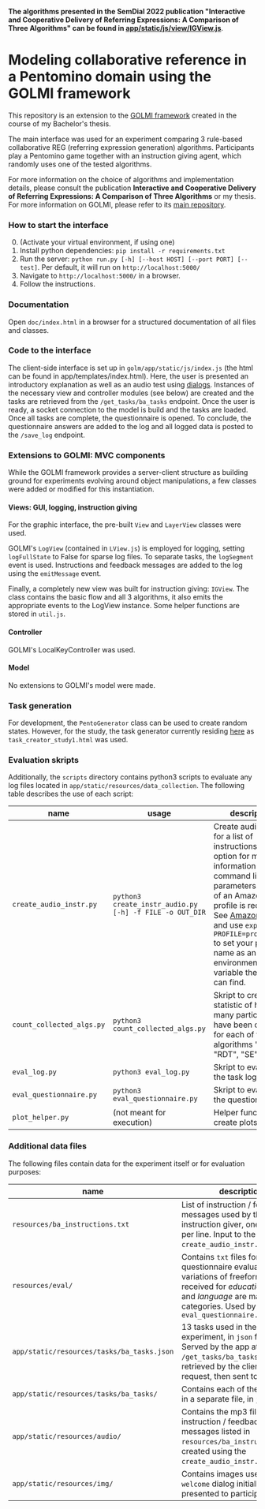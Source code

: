 **The algorithms presented in the SemDial 2022 publication "Interactive and Cooperative Delivery of
Referring Expressions: A Comparison of Three Algorithms" can be found in 
[app/static/js/view/IGView.js](./app/static/js/view/IGView.js)**.

# Modeling collaborative reference in a Pentomino domain using the GOLMI framework

This repository is an extension to the 
[GOLMI framework](https://github.com/clp-research/golmi)
created in the course of my Bachelor's thesis.

The main interface was used for an experiment comparing 3 rule-based collaborative
REG (referring expression generation) algorithms.
Participants play a Pentomino game
together with an instruction giving agent, which randomly uses one of the
tested algorithms.

For more information on the choice of algorithms and implementation details,
please consult the publication 
**Interactive and Cooperative Delivery of Referring Expressions: A Comparison of Three Algorithms**
or my thesis.
For more information on GOLMI, please refer to its 
[main repository](https://github.com/clp-research/golmi). 

### How to start the interface

0. (Activate your virtual environment, if using one)
1. Install python dependencies: `pip install -r requirements.txt`
2. Run the server: `python run.py [-h] [--host HOST] [--port PORT] [--test]`. 
Per default, it will run on `http://localhost:5000/`
3. Navigate to  `http://localhost:5000/` in a browser.
4. Follow the instructions.

### Documentation

Open `doc/index.html` in a browser for a structured documentation of all files and classes.

### Code to the interface

The client-side interface is set up in `golm/app/static/js/index.js` 
(the html can be found in app/templates/index.html). 
Here, the user is presented an introductory explanation as well as an audio test 
using [dialogs](https://github.com/GoogleChrome/dialog-polyfill). Instances of
the necessary view and controller modules (see below) are created and the tasks
are retrieved from the `/get_tasks/ba_tasks` endpoint. Once the user is ready, 
a socket connection to the model is build and the tasks are loaded. Once
all tasks are complete, the questionnaire is opened. To conclude, 
the questionnaire answers are added to the log and all logged data is posted to
the `/save_log` endpoint.

### Extensions to GOLMI: MVC components

While the GOLMI framework provides a server-client structure as building 
ground for experiments evolving around object manipulations, a few classes 
were added or modified for this instantiation.

#### Views: GUI, logging, instruction giving

For the graphic interface, the pre-built `View` and `LayerView` classes were used.

GOLMI's `LogView` (contained in `LView.js`) is employed for logging, setting
`logFullState` to False for sparse log files. To separate tasks, the 
`logSegment` event is used. Instructions and  feedback messages are added to the 
log using the `emitMessage` event.

Finally, a completely new view was built for instruction giving: `IGView`. The 
class contains the basic flow and all 3 algorithms, it also emits the appropriate
events to the LogView instance. Some helper functions are stored in `util.js`.

#### Controller

GOLMI's LocalKeyController was used.

#### Model

No extensions to GOLMI's model were made.

### Task generation

For development, the `PentoGenerator` class can be used to create random states.
However, for the study, the task generator currently residing [here](https://github.com/kfriedrichs/pentomino-js) 
as `task_creator_study1.html` was used.

### Evaluation skripts

Additionally, the `scripts` directory contains python3 scripts to evaluate
any log files located in `app/static/resources/data_collection`. 
The following table describes the use of each script:

| name | usage | description |
| --- | --- | --- |
| `create_audio_instr.py` | `python3 create_instr_audio.py [-h] -f FILE -o OUT_DIR` | Create audio files for a list of instructions. Use -h option for more information on the command line parameters. Set up of an Amazon Polly profile is required. See [Amazon's docs](https://boto3.amazonaws.com/v1/documentation/api/latest/guide/quickstart.html) and use `export PROFILE=profilename` to set your profile name as an environment variable the script can find. | 
| `count_collected_algs.py` | `python3 count_collected_algs.py` | Skript to create a statistic of how many participants have been collected for each of the algorithms "IA", "RDT", "SE". |
| `eval_log.py` | `python3 eval_log.py` | Skript to evaluate the task logs. |
| `eval_questionnaire.py` | `python3 eval_questionnaire.py` | Skript to evaluate the questionnaires. |
| `plot_helper.py` | (not meant for execution)  | Helper functions to create plots. | 

### Additional data files

The following files contain data for the experiment itself or for evaluation purposes:

| name | description |
| --- | --- |
| `resources/ba_instructions.txt` | List of instruction / feedback messages used by the instruction giver, one message per line. Input to the `create_audio_instr.py` script. |
| `resources/eval/` | Contains `txt` files for questionnaire evaluation: variations of freeform input received for *education*, *gender* and *language* are mapped to categories. Used by `eval_questionnaire.py` |
| `app/static/resources/tasks/ba_tasks.json` | 13 tasks used in the experiment, in `json` format. Served by the app at the `/get_tasks/ba_tasks` endpoint, retrieved by the clien via GET request, then sent to the model. |
| `app/static/resources/tasks/ba_tasks/` | Contains each of the 13 tasks in a separate file, in `json` format. |
| `app/static/resources/audio/` | Contains the mp3 files of all instruction / feedback messages listed in `resources/ba_instructions.txt`, created using the `create_audio_instr.py` script. |
| `app/static/resources/img/` | Contains images used in the `welcome` dialog initially presented to participants. |

